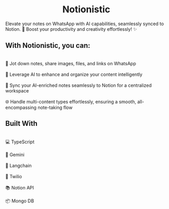 <h1 align="center">Notionistic</h1>

Elevate your notes on WhatsApp with AI capabilities, seamlessly synced to Notion. 🚀 Boost your productivity and creativity effortlessly! ✨

<h2>With Notionistic, you can:</h2>

<br>📝 Jot down notes, share images, files, and links on WhatsApp</br>
<br>🧠 Leverage AI to enhance and organize your content intelligently</br>
<br>📂 Sync your AI-enriched notes seamlessly to Notion for a centralized workspace</br>
<br>🌐 Handle multi-content types effortlessly, ensuring a smooth, all-encompassing note-taking flow</br>

<h2>Built With</h2>

<br>💻 TypeScript </br>
<br>🤖 Gemini</br>
<br>🔗 Langchain</br>
<br>📲 Twilio</br>
<br>📚 Notion API</br>
<br>📦 Mongo DB</br>
